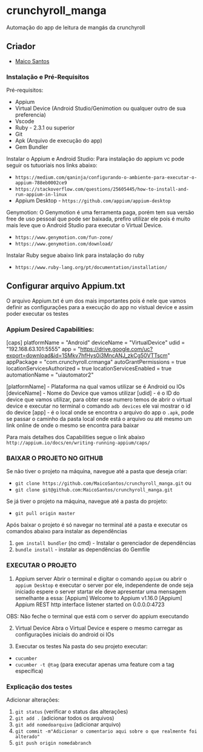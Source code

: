 # crunchyroll_manga
Automação do app de leitura de mangás da crunchyroll

##  Criador
 - [Maico Santos](https://github.com/MaicoSantos)

### Instalação e Pré-Requisitos

Pré-requisitos:
- Appium
- Virtual Device (Android Studio/Genimotion ou qualquer outro de sua preferencia)
- Vscode
- Ruby - 2.3.1 ou superior
- Git
- Apk (Arquivo de execução do app)
- Gem Bundler

Instalar o Appium e Android Studio:
Para instalação do appium vc pode seguir os tutuoriais nos links abaixo:
 - `https://medium.com/qaninja/configurando-o-ambiente-para-executar-o-appium-788eb0002ce9`
 - `https://stackoverflow.com/questions/25605445/how-to-install-and-run-appium-in-linux`
 - Appium Desktop - `https://github.com/appium/appium-desktop`

Genymotion:
O Genymotion é uma ferramenta paga, porém tem sua versão free de uso pessoal que pode ser baixada, prefiro utilizar ele pois é muito mais leve que o Android Studio para executar o Virtual Device.
 - `https://www.genymotion.com/fun-zone/`
 - `https://www.genymotion.com/download/`

Instalar Ruby
segue abaixo link para instalação do ruby
 - `https://www.ruby-lang.org/pt/documentation/installation/`

## Configurar arquivo Appium.txt
O arquivo Appium.txt é um dos mais importantes pois é nele que vamos definir as configurações para a execução do app no vistual device e assim poder executar os testes

### Appium Desired Capabilities:
[caps]
platformName = "Android"
deviceName = "VirtualDevice"
udid = "192.168.63.101:5555"
app = "https://drive.google.com/uc?export=download&id=1SMkv7hfHys0i3MncANJ_zkCg50VTTscm"
appPackage = "com.crunchyroll.crmanga"
autoGrantPermissions = true
locationServicesAuthorized = true
locationServicesEnabled = true
automationName = "uiautomator2"

[platformName] - Plataforma na qual vamos utilizar se é Android ou IOs
[deviceName] - Nome do Device que vamos utilizar
[udid] - é o ID do device que vamos utilizar, para obter esse numero temos de abrir o virtual device e executar no terminal o comando `adb devices` ele vai mostrar o id do device
[app] - é o local onde se encontra o arquivo do app o `.apk`, pode se passar o caminho da pasta local onde está o arquivo ou até mesmo um link online de onde o mesmo se encontra para baixar

Para mais detalhes dos Capabilities segue o link abaixo
`http://appium.io/docs/en/writing-running-appium/caps/`

### BAIXAR O PROJETO NO GITHUB

Se não tiver o projeto na máquina, navegue até a pasta que deseja criar:
- `git clone https://github.com/MaicoSantos/crunchyroll_manga.git` ou
- `git clone git@github.com:MaicoSantos/crunchyroll_manga.git`

Se já tiver o projeto na máquina, navegue até a pasta do projeto:
- `git pull origin master`

Após baixar o projeto é só navegar no terminal até a pasta e executar os comandos abaixo para instalar as dependências
1. `gem install bundler` (no cmd) - Instalar o gerenciador de dependências
2. `bundle install` - instalar as dependências do Gemfile

### EXECUTAR O PROJETO

1. Appium server
Abrir o terminal e digitar o comando `appium` ou abrir o `appium Desktop` e executar o server por ele, independente de onde seja iniciado espere o server startar ele deve apresentar uma mensagem semelhante a essa:
[Appium] Welcome to Appium v1.16.0
[Appium] Appium REST http interface listener started on 0.0.0.0:4723

OBS: Não feche o terminal que está com o server do appium executando

2. Virtual Device
Abra o Virtual Device e espere o mesmo carregar as configurações iniciais do android oi IOs

3. Executar os testes
Na pasta do seu projeto executar:
- `cucumber`
- `cucumber -t @tag` (para executar apenas uma feature com a tag específica)

### Explicação dos testes

Adicionar alterações:
1. `git status` (verificar o status das alterações)
2. `git add .` (adicionar todos os arquivos)
2. `git add nomedoarquivo` (adicionar arquivo)
3. `git commit -m"Adicionar o comentario aqui sobre o que realmente foi alterado"`
4. `git push origin nomedabranch`


